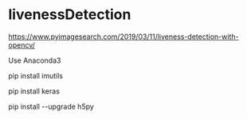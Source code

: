 # livenessDetection

https://www.pyimagesearch.com/2019/03/11/liveness-detection-with-opencv/

Use Anaconda3

pip install imutils

pip install keras

pip install --upgrade h5py
